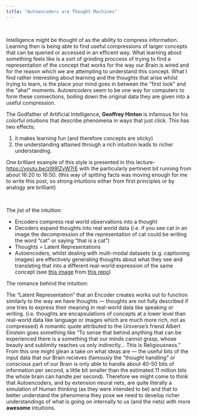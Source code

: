 ```yaml
---
title: "Autoencoders are Thought Machines"
---
```


​

Intelligence might be thought of as the ability to compress information. Learning then is being able to find useful compressions of larger concepts that can be queried or accessed in an efficent way. What learning about something feels like is a sort of grinding proccess of trying to find a representation of the concept that works for the way our Brain is wired and for the reason which we are attempting to understand this concept. What I find rather interesting about learning and the thoughts that arise whilst trying to learn, is the place your mind goes in between the "first look" and the "aha!" moments. Autoencoders seem to be one way for computers to form these connections, boiling down the original data they are given into a useful compression.

The Godfather of Artificial Intelligence, **Geoffrey Hinton** is infamous for his colorful intuitions that describe phenomena in ways that just click. This has two effects;

1. it makes learning fun (and therefore concepts are sticky)
2. the understanding attained through a rich intuition leads to richer understanding.

One brilliant example of this style is presented in this lecture- https://youtu.be/zl99IZvW7rE with the particularly pertinent bit running from about 16:20 to 16:50. (this way of spitting facts was moving enough for me to write this post, so strong intuitions either from first principles or by analogy are brilliant)

​
​

The jist of the intuition:

- Encoders compress real world observations into a thought
- Decoders expand thoughts into real world data (i.e. if you see cat in an image the decompression of the representation of cat could be writing the word “cat” or saying “that is a cat”)
- Thoughts = Latent Representations
- Autoencoders, whilst dealing with multi-modal datasets (e.g. captioning images) are effectively generating thoughts about what they see and translating that into a different real-world expression of the same concept (see [this image](https://raw.githubusercontent.com/ankushjain2001/aj2885_das968_Autoencoder_Image_Captioning/master/output/m_100eps_mse_adam_aug6739_32_16_16_5x5/000000024020_results.png) from [this repo](https://github.com/ankushjain2001/Image-Captioning-with-Autoencoders))

The romance behind the intuition:

The “Latent Representation” that an Encoder creates works out to function similarly to the way we have thoughts — thoughts are not fully described if one tries to express their meaning in real-world data like speaking or writing. (i.e. thoughts are encapsulations of concepts at a lower level than real-world data like language or images which are much more rich, not as compressed) A romantic quote attributed to the Universe’s friend Albert Einstein goes something like “To sense that behind anything that can be experienced there is a something that our minds cannot grasp, whose beauty and sublimity reaches us only indirectly… This is Religiousness.” From this one might glean a take on what ideas are — the useful bits of the input data that our Brain recieves (famously the “thought handling” or conscious part of our Brain is only able to handle about 40-50 bits of information per second, a little bit smaller than the estimated 11 million bits the whole brain can handle per second). Therefore we might come to think that Autoencoders, and by extension neural nets, are quite literally a simulation of Human thinking (as they were intended to be) and that to better understand the phenomena they pose we need to develop richer understandings of what is going on internally to us (and the nets) with more **awesome** intuitions.

​
